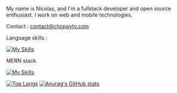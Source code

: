 <!--
**ChoppyDev/ChoppyDev** is a ✨ _special_ ✨ repository because its `README.md` (this file) appears on your GitHub profile.


- 🔭 I’m currently working on ...
- 🌱 I’m currently learning ...
- 👯 I’m looking to collaborate on ...
- 🤔 I’m looking for help with ...
- 💬 Ask me about ...
- 📫 How to reach me: ...
- 😄 Pronouns: ...
- ⚡ Fun fact: ...
-->



My name is Nicolas, and I'm a fullstack developer and open source enthusiast. I work on web and mobile technologies.

Contact : contact@choppytv.com

Language skills : 

[![My Skills](https://skillicons.dev/icons?i=js,html,css,kotlin,c,php,ts,mysql)](https://skillicons.dev)

MERN stack

[![My Skills](https://skillicons.dev/icons?i=mongodb,expressjs,react,nodejs)](https://skillicons.dev)



[![Top Langs](https://github-readme-stats.vercel.app/api/top-langs/?username=choppydev&layout=compact)](https://github.com/anuraghazra/github-readme-stats)
[![Anurag's GitHub stats](https://github-readme-stats.vercel.app/api?username=choppydev)](https://github.com/anuraghazra/github-readme-stats)
